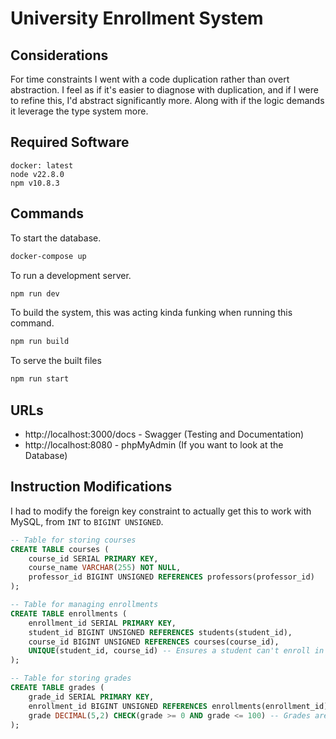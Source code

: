 # University Enrollment System

## Considerations

For time constraints I went with a code duplication rather than overt abstraction. 
I feel as if it's easier to diagnose with duplication, and if I were to refine this, I'd abstract significantly more.
Along with if the logic demands it leverage the type system more. 

## Required Software

```
docker: latest
node v22.8.0
npm v10.8.3
```

## Commands

To start the database. 
```bash
docker-compose up
```

To run a development server.
```bash
npm run dev
```

To build the system, this was acting kinda funking when running this command.
```bash
npm run build
```

To serve the built files
```bash
npm run start
```

## URLs

* http://localhost:3000/docs - Swagger (Testing and Documentation)
* http://localhost:8080 - phpMyAdmin (If you want to look at the Database)

## Instruction Modifications

I had to modify the foreign key constraint to actually get 
this to work with MySQL, from `INT` to `BIGINT UNSIGNED`.

```sql
-- Table for storing courses
CREATE TABLE courses (
    course_id SERIAL PRIMARY KEY,
    course_name VARCHAR(255) NOT NULL,
    professor_id BIGINT UNSIGNED REFERENCES professors(professor_id)
);

-- Table for managing enrollments 
CREATE TABLE enrollments (
    enrollment_id SERIAL PRIMARY KEY,
    student_id BIGINT UNSIGNED REFERENCES students(student_id),
    course_id BIGINT UNSIGNED REFERENCES courses(course_id),
    UNIQUE(student_id, course_id) -- Ensures a student can't enroll in the same course twice
);

-- Table for storing grades
CREATE TABLE grades (
    grade_id SERIAL PRIMARY KEY,
    enrollment_id BIGINT UNSIGNED REFERENCES enrollments(enrollment_id),
    grade DECIMAL(5,2) CHECK(grade >= 0 AND grade <= 100) -- Grades are from 0 to 100
);
```
